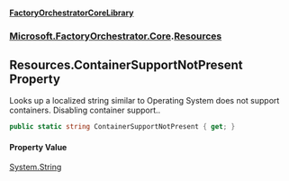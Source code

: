 #### [FactoryOrchestratorCoreLibrary](./FactoryOrchestratorCoreLibrary.md 'FactoryOrchestratorCoreLibrary')
### [Microsoft.FactoryOrchestrator.Core](./Microsoft-FactoryOrchestrator-Core.md 'Microsoft.FactoryOrchestrator.Core').[Resources](./Microsoft-FactoryOrchestrator-Core-Resources.md 'Microsoft.FactoryOrchestrator.Core.Resources')
## Resources.ContainerSupportNotPresent Property
Looks up a localized string similar to Operating System does not support containers. Disabling container support..  
```csharp
public static string ContainerSupportNotPresent { get; }
```
#### Property Value
[System.String](https://docs.microsoft.com/en-us/dotnet/api/System.String 'System.String')  
